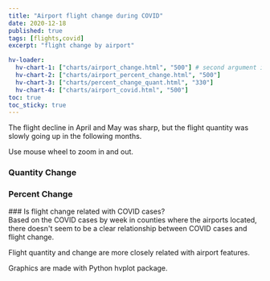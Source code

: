 ```yaml
---
title: "Airport flight change during COVID"
date: 2020-12-18
published: true
tags: [flights,covid]
excerpt: "flight change by airport"

hv-loader:
  hv-chart-1: ["charts/airport_change.html", "500"] # second argument is the height
  hv-chart-2: ["charts/airport_percent_change.html", "500"]
  hv-chart-3: ["charts/percent_change_quant.html", "330"]
  hv-chart-4: ["charts/airport_covid.html", "500"]
toc: true
toc_sticky: true
---
```


The flight decline in April and May was sharp, but the flight quantity was slowly going up in the following months.

Use mouse wheel to zoom in and out.

### Quantity Change
<div id="hv-chart-1"></div>

### Percent Change
<div id="hv-chart-3"></div>
<div id="hv-chart-2"></div>
### Is flight change related with COVID cases?
<div id="hv-chart-4"></div>
Based on the COVID cases by week in counties where the airports located, there doesn't seem to be a clear relationship between COVID cases and flight change.

Flight quantity and change are more closely related with airport features.

Graphics are made with Python hvplot package.
